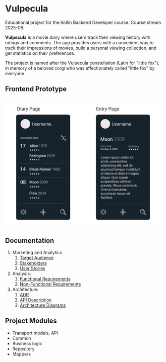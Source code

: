 # Vulpecula

Educational project for the Kotlin Backend Developer course. Course stream 2025-08.

**Vulpecula** is a movie diary where users track their viewing history with ratings and comments. The app provides users with a convenient way to track their impressions of movies, build a personal viewing collection, and get statistics on their preferences.

The project is named after the Vulpecula constellation (Latin for "little fox"), in memory of a beloved corgi who was affectionately called "little fox" by everyone.

## Frontend Prototype
![Frontend Prototype](img/frontend-prototype.jpg)

## Documentation
1. Marketing and Analytics
    1. [Target Audience](docs/01-biz/01-target-audience.md)
    2. [Stakeholders](docs/01-biz/02-stakeholders.md)
    3. [User Stories](docs/01-biz/03-user-stories.md)
2. Analysis:
    1. [Functional Requirements](docs/02-analysis/01-functional-requirements.md)
    2. [Non-Functional Requirements](docs/02-analysis/02-nonfunctional-requirements.md)
3. Architecture
    1. [ADR](docs/03-architecture/01-adr.md)
    2. [API Description](docs/03-architecture/02-api-description.md)
    3. [Architecture Diagrams](docs/03-architecture/03-architecture-diagrams.md)

## Project Modules
- Transport models, API
- Common
- Business logic
- Repository
- Mappers